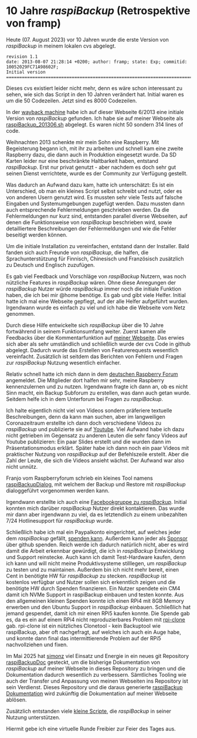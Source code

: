 # 10 Jahre *raspiBackup* (Retrospektive von framp)

Heute (07. August 2023) vor 10 Jahren wurde die erste Version von *raspiBackup*
in meinem lokalen cvs abgelegt.

```
revision 1.1
date: 2013-08-07 21:28:14 +0200; author: framp; state: Exp; commitid: 10052029FC71A98602F;
Initial version
=============================================================================
```

Dieses cvs existiert leider nicht mehr, denn es wäre schon interessant zu sehen,
wie sich das Script in den 10 Jahren verändert hat. Initial waren es um die 50
Codezeilen. Jetzt sind es 8000 Codezeilen.

In der [wayback machine](https://web.archive.org/) habe ich auf dieser Webseite 6/2013 eine
initiale Version von *raspiBackup* gefunden. Ich habe sie auf meiner Webseite als [raspiBackup_201306.sh](https://www.linux-tips-and-tricks.de/raspiBackup/raspiBackup_201306.sh) abgelegt.
Es waren nicht 50 sondern 314 lines of code.

Weihnachten 2013 schenkte mir mein Sohn eine Raspberry. Mit Begeisterung begann
ich, mit ihr zu arbeiten und schnell kam eine zweite Raspberry dazu, die dann
auch in Produktion eingesetzt wurde. Da SD Karten leider nur eine beschränkte
Haltbarkeit haben, entstand *raspiBackup*. Erst nur privat genutzt - aber
nachdem es doch sehr gut seinen Dienst verrichtete, wurde es der Community zur
Verfügung gestellt.

Was dadurch an Aufwand dazu kam, hatte ich unterschätzt: Es ist
ein Unterschied, ob man ein kleines Script selbst schreibt und nutzt, oder es von
anderen Usern genutzt wird. Es mussten sehr viele Tests auf falsche Eingaben
und Systemumgebungen zugefügt werden. Dazu mussten dann auch entsprechende
Fehlermeldungen geschrieben werden. Da die Fehlermeldungen nur kurz sind,
entstanden parallel diverse Webseiten, auf denen die Funktionsweise von
*raspiBackup* beschrieben wird, sowie detailliertere Beschreibungen der
Fehlermeldungen und wie die Fehler beseitigt werden können.

Um die initiale Installation zu vereinfachen, entstand dann der Installer. Bald
fanden sich auch Freunde von *raspiBackup*, die halfen, die Sprachunterstützung
für Finnisch, Chinesisch und Französisch zusätzlich zu Deutsch und Englisch
zuzufügen.

Es gab viel Feedback und Vorschläge von *raspiBackup* Nutzern, was noch
nützliche Features in *raspiBackup* wären. Ohne diese Anregungen der
*raspiBackup* Nutzer würde *raspiBackup* immer noch die initiale Funktion haben,
die ich bei mir @home benötige. Es gab und gibt viele Helfer. Initial hatte
ich mal eine Webseite gepflegt, auf der alle Helfer aufgeführt wurden.
Irgendwann wurde es einfach zu viel und ich habe die Webseite vom Netz
genommen.

Durch diese Hilfe entwickelte sich *raspiBackup* über die 10 Jahre fortwährend
in seinem Funktionsumfang weiter. Zuerst kamen alle Feedbacks über die
Kommentarfunktion auf [meiner Webseite](https://www.linux-tips-and-tricks.de). Das erwies sich aber als sehr
umständlich und schließlich wurde der cvs Code in github abgelegt. Dadurch
wurde das Erstellen von Featurerequests wesentlich vereinfacht. Zusätzlich ist
seitdem das Berichten von Fehlern und Fragen zur *raspiBackup* Nutzung
wesentlich einfacher.

Relativ schnell hatte ich mich dann in dem [deutschen Raspberry Forum](https://forum-raspberrypi.de/forum/)
angemeldet. Die Mitglieder dort halfen mir sehr, meine Raspberry kennenzulernen
und zu nutzen. Irgendwann fragte ich dann an, ob es nicht Sinn macht, ein Backup
Subforum zu erstellen, was dann auch getan wurde. Seitdem helfe ich in dem Unterforum
bei Fragen zu *raspiBackup*.

Ich halte eigentlich nicht viel von Videos sondern präferiere textuelle
Beschreibungen, denn da kann man suchen, aber im langweiligen Coronazeitraum
erstellte ich dann doch verschiedene Videos zu *raspiBackup* und publizierte
sie auf [Youtube](https://www.youtube.com/channel/UCnFHtfMXVpWy6mzMazqyINg).
Viel Aufwand habe ich dazu nicht getrieben im Gegensatz zu
anderen Leuten die sehr fancy Videos auf Youtube publizieren: Ein paar Slides
erstellt und die wurden dann im Präsentationsmodus erklärt. Später habe ich
dann noch ein paar Videos mit praktischer Nutzung von *raspiBackup* auf der
Befehlszeile erstellt. Aber die Zahl der Leute, die sich die Videos ansieht
wächst. Der Aufwand war also nicht unnütz.

Franjo vom Raspberryforum schrieb ein kleines Tool namens [raspiBackupDialog](https://github.com/framps/raspiBackup/blob/master/helper/raspiBackupDialog.sh), mit
welchem der Backup und Restore mit *raspiBackup* dialoggeführt vorgenommen
werden kann.

Irgendwann erstellte ich auch eine [Facebookgruppe zu *raspiBackup*](https://www.facebook.com/raspiBackup). Initial
konnten mich darüber *raspiBackup* Nutzer direkt kontaktieren. Das wurde mir
dann aber irgendwann zu viel, da es letztendlich zu einem unbezahlten 7/24
Hotlinesupport für *raspiBackup* wurde.

Schließlich habe ich mal ein Paypalkonto eingerichtet, auf welches jeder dem
*raspiBackup* gefällt, [spenden kann](introduction.md#donation). Außerdem kann
jeder als [Sponsor](https://github.com/sponsors/framps) über github spenden.
Reich werde ich dadurch natürlich nicht, aber es wird damit die Arbeit erkennbar gewürdigt, die ich
in *raspiBackup* Entwicklung und Support reinstecke.
Auch kann ich damit Test-Hardware kaufen, denn
ich kann und will nicht meine Produktivsysteme stilllegen, um *raspiBackup* zu
testen und zu maintainen. Außerdem bin ich nicht mehr bereit, einen Cent
in benötigte HW für *raspiBackup* zu stecken. *raspiBackup* ist kostenlos
verfügbar und Nutzer sollen sich erkenntlich zeigen und die benötigte HW durch Spenden finanzieren.
Ein Nutzer spendete ein CM4 damit ich NVMe Support in raspiBackup einbauen und testen konnte.
Aus den allgemeinen kleinen Spenden konnte ich einen RPi4 mit 8GB Memory erwerben und den Ubuntu Support in *raspiBackup*
einbauen. Schließlich hat jemand gespendet, damit ich mir einen RPi5 kaufen konnte. Die Spende gab es, da es ein
auf einem RPi4 nicht reproduzierbares Problem mit [rpi-clone](https://github.com/geerlingguy/rpi-clone) gab.
rpi-clone ist ein nützliches Clonetool - kein Backuptool wie raspiBackup, aber oft nachgefragt,
auf welches ich auch ein Auge habe, und konnte dann final das intermittierende Problem auf der RPi5 nachvollziehen und fixen.

Im Mai 2025 hat [simonz](https://github.com/rpi-simonz/) viel Einsatz und Energie in ein neues git Repository [raspiBackupDoc](https://github.com/framps/raspiBackupDoc) gesteckt,
um die bisherige Dokumentation von *raspiBackup* auf meiner Webseite in dieses Repository zu bringen
und die Dokumentation dadurch wesentlich zu verbessern. Sämtliches Tooling wie auch der Transfer und
Anpassung von meinen Webseiten ins Repository ist sein Verdienst. Dieses Repository und die daraus generierte
[raspiBackup Dokumentation](https://framps.github.io/raspiBackupDoc) wird zukünftig die Dokumentation auf meiner Webseite ablösen.

Zusätzlich entstanden viele [kleine Scripte](https://github.com/framps/raspiBackup/tree/master/scripts), die *raspiBackup* in seiner Nutzung
unterstützen.

Hiermit gebe ich eine virtuelle Runde Freibier zur Feier des Tages aus.


[.status]: rft
[.source]: https://www.linux-tips-and-tricks.de/de/raspibackupcategoried/649-10-jahre-raspibackup
[.source]: https://www.linux-tips-and-tricks.de/en/raspibackupcategorye/657-10-years-raspibackup
